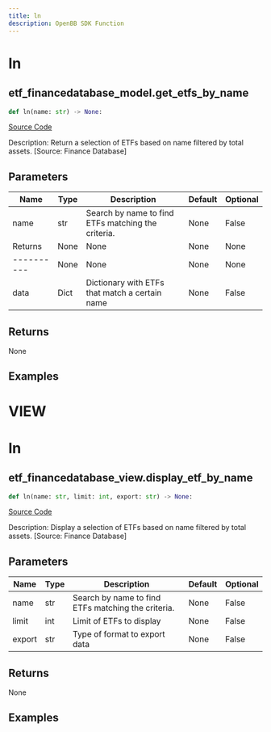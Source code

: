 ```yaml
---
title: ln
description: OpenBB SDK Function
---
```

# ln

## etf_financedatabase_model.get_etfs_by_name

```python
def ln(name: str) -> None:
```
[Source Code](https://github.com/OpenBB-finance/OpenBBTerminal/tree/main/openbb_terminal/etf/financedatabase_model.py#L14)

Description: Return a selection of ETFs based on name filtered by total assets. [Source: Finance Database]

## Parameters

| Name | Type | Description | Default | Optional |
| ---- | ---- | ----------- | ------- | -------- |
| name | str | Search by name to find ETFs matching the criteria. | None | False |
| Returns | None | None | None | None |
| ---------- | None | None | None | None |
| data | Dict | Dictionary with ETFs that match a certain name | None | False |

## Returns

None

## Examples




# VIEW

# ln

## etf_financedatabase_view.display_etf_by_name

```python
def ln(name: str, limit: int, export: str) -> None:
```
[Source Code](https://github.com/OpenBB-finance/OpenBBTerminal/tree/main/openbb_terminal/etf/financedatabase_view.py#L17)

Description: Display a selection of ETFs based on name filtered by total assets. [Source: Finance Database]

## Parameters

| Name | Type | Description | Default | Optional |
| ---- | ---- | ----------- | ------- | -------- |
| name | str | Search by name to find ETFs matching the criteria. | None | False |
| limit | int | Limit of ETFs to display | None | False |
| export | str | Type of format to export data | None | False |

## Returns

None

## Examples

